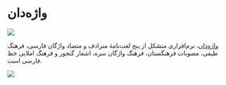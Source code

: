 # واژه‌دان

![](https://img.shields.io/github/downloads/sir-kokabi/Vajehdan/total?style=plastic)

[واژه‌دان](https://sir-kokabi.github.io/Vajehdan/)، نرم‌افزاری متشکل از پنج لغت‌نامهٔ مترادف و متضاد واژگان فارسی، فرهنگ طیفی، مصوبات فرهنگستان، فرهنگ واژگان سره، اشعار گنجور و فرهنگ املایی خط فارسی است.


![](docs/preview.gif)
